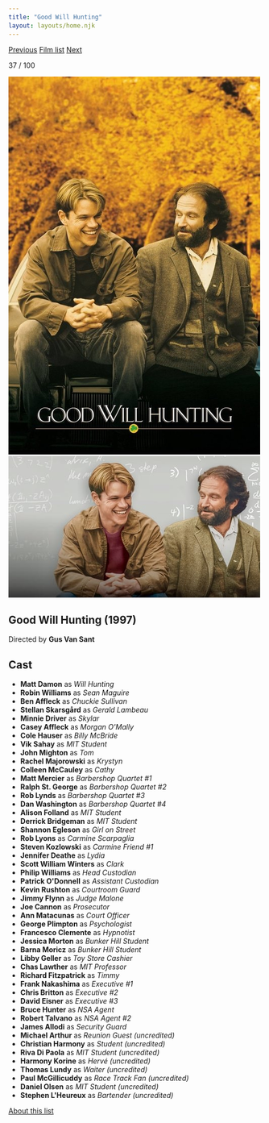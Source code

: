 ```yaml
---
title: "Good Will Hunting"
layout: layouts/home.njk
---
```


<nav class="films">
  <a class="prev" href="../fargo">Previous</a>
  <a href="../">Film list</a>
  <a class="next" href="../the-big-lebowski">Next</a>
</nav>

<p>37 / 100</p>

<article class="film">
  <div class="backdrop-and-poster">
    <img class="poster" src="../films/posters/good-will-hunting.jpg" alt="">
    <img class="backdrop" src="../films/backdrops/good-will-hunting.jpg" alt="">
  </div>

  <h1>Good Will Hunting (1997)</h1>

  <p class="director">
    Directed by <strong>Gus Van Sant</strong>
  </p>


  <h2>
    Cast
  </h2>
  <ul>
    <li><strong>Matt Damon</strong> as <em>Will Hunting</em></li>
<li><strong>Robin Williams</strong> as <em>Sean Maguire</em></li>
<li><strong>Ben Affleck</strong> as <em>Chuckie Sullivan</em></li>
<li><strong>Stellan Skarsgård</strong> as <em>Gerald Lambeau</em></li>
<li><strong>Minnie Driver</strong> as <em>Skylar</em></li>
<li><strong>Casey Affleck</strong> as <em>Morgan O'Mally</em></li>
<li><strong>Cole Hauser</strong> as <em>Billy McBride</em></li>
<li><strong>Vik Sahay</strong> as <em>MIT Student</em></li>
<li><strong>John Mighton</strong> as <em>Tom</em></li>
<li><strong>Rachel Majorowski</strong> as <em>Krystyn</em></li>
<li><strong>Colleen McCauley</strong> as <em>Cathy</em></li>
<li><strong>Matt Mercier</strong> as <em>Barbershop Quartet #1</em></li>
<li><strong>Ralph St. George</strong> as <em>Barbershop Quartet #2</em></li>
<li><strong>Rob Lynds</strong> as <em>Barbershop Quartet #3</em></li>
<li><strong>Dan Washington</strong> as <em>Barbershop Quartet #4</em></li>
<li><strong>Alison Folland</strong> as <em>MIT Student</em></li>
<li><strong>Derrick Bridgeman</strong> as <em>MIT Student</em></li>
<li><strong>Shannon Egleson</strong> as <em>Girl on Street</em></li>
<li><strong>Rob Lyons</strong> as <em>Carmine Scarpaglia</em></li>
<li><strong>Steven Kozlowski</strong> as <em>Carmine Friend #1</em></li>
<li><strong>Jennifer Deathe</strong> as <em>Lydia</em></li>
<li><strong>Scott William Winters</strong> as <em>Clark</em></li>
<li><strong>Philip Williams</strong> as <em>Head Custodian</em></li>
<li><strong>Patrick O'Donnell</strong> as <em>Assistant Custodian</em></li>
<li><strong>Kevin Rushton</strong> as <em>Courtroom Guard</em></li>
<li><strong>Jimmy Flynn</strong> as <em>Judge Malone</em></li>
<li><strong>Joe Cannon</strong> as <em>Prosecutor</em></li>
<li><strong>Ann Matacunas</strong> as <em>Court Officer</em></li>
<li><strong>George Plimpton</strong> as <em>Psychologist</em></li>
<li><strong>Francesco Clemente</strong> as <em>Hypnotist</em></li>
<li><strong>Jessica Morton</strong> as <em>Bunker Hill Student</em></li>
<li><strong>Barna Moricz</strong> as <em>Bunker Hill Student</em></li>
<li><strong>Libby Geller</strong> as <em>Toy Store Cashier</em></li>
<li><strong>Chas Lawther</strong> as <em>MIT Professor</em></li>
<li><strong>Richard Fitzpatrick</strong> as <em>Timmy</em></li>
<li><strong>Frank Nakashima</strong> as <em>Executive #1</em></li>
<li><strong>Chris Britton</strong> as <em>Executive #2</em></li>
<li><strong>David Eisner</strong> as <em>Executive #3</em></li>
<li><strong>Bruce Hunter</strong> as <em>NSA Agent</em></li>
<li><strong>Robert Talvano</strong> as <em>NSA Agent #2</em></li>
<li><strong>James Allodi</strong> as <em>Security Guard</em></li>
<li><strong>Michael Arthur</strong> as <em>Reunion Guest (uncredited)</em></li>
<li><strong>Christian Harmony</strong> as <em>Student (uncredited)</em></li>
<li><strong>Riva Di Paola</strong> as <em>MIT Student (uncredited)</em></li>
<li><strong>Harmony Korine</strong> as <em>Hervé (uncredited)</em></li>
<li><strong>Thomas Lundy</strong> as <em>Waiter (uncredited)</em></li>
<li><strong>Paul McGillicuddy</strong> as <em>Race Track Fan (uncredited)</em></li>
<li><strong>Daniel Olsen</strong> as <em>MIT Student (uncredited)</em></li>
<li><strong>Stephen L'Heureux</strong> as <em>Bartender (uncredited)</em></li>
  </ul>
</article>
<footer>
  <a href="../about">About this list</a>
</footer>
